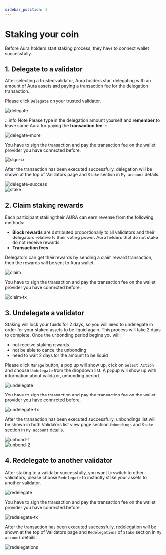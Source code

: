 ```yaml
---
sidebar_position: 2
---
```


# Staking your coin

Before Aura holders start staking process, they have to connect wallet successfully.

## 1. Delegate to a validator

After selecting a trusted validator, Aura holders start delegating with an amount of Aura assets and paying a transaction fee for the delegation transaction.

Please click `Delegate` on your trusted validator.

<div id="img-wrapper">
    <img src="/img/aurascan/Getting_Started_Staking_your_coin_delegate.png" alt="delegate"/>
</div>

:::info Note
Please type in the delegation amount yourself and **remember** to leave some Aura for paying the **transaction fee**.
:::

<div id="img-wrapper">
    <img src="/img/aurascan/Delegate_more.png" alt="delegate-more"/>
</div>


You have to sign the transaction and pay the transaction fee on the wallet provider you have connected before.

<div id="img-wrapper">
    <img src="/img/aurascan/sign_txn.png" alt="sign-tx"/>
</div>

After the transaction has been executed successfully, delegation will be shown at the top of Validators page and `Stake` section in `My account` details.

<div id="img-wrapper">
    <img src="/img/aurascan/Getting_Started_Staking_your_coin_delegate_successfully.png" alt="delegate-success"/>
</div>

<div id="img-wrapper">
    <img src="/img/aurascan/Getting_Started_Manage_your_Account_Stake.png" alt="stake"/>
</div>


## 2. Claim staking rewards

Each participant staking their AURA can earn revenue from the following methods:
- **Block rewards** are distributed proportionally to all validators and their delegators relative to their voting power. Aura holders that do not stake do not receive rewards.
- **Transaction fees**

Delegators can get their rewards by sending a claim reward transaction, then the rewards will be sent to Aura wallet.

<div id="img-wrapper">
    <img src="/img/aurascan/Getting_Started_Staking_your_coin_Claim_Reward.png" alt="claim"/>
</div>

You have to sign the transaction and pay the transaction fee on the wallet provider you have connected before.

<div id="img-wrapper">
    <img src="/img/aurascan/sign_txn_claim_reward.png" alt="claim-tx"/>
</div>


## 3. Undelegate a validator

Staking will lock your funds for 2 days, so you will need to undelegate in order for your staked assets to be liquid again. This process will take 2 days to complete. Once the unbonding period begins you will:
- not receive staking rewards
- not be able to cancel the unbonding
- need to wait 2 days for the amount to be liquid

Please click `Manage` button, a pop up will show up, click on `Select Action` and choose `Undelegate` from the dropdown list.
A popup will show up with information about validator, unbonding period.

<div id="img-wrapper">
    <img src="/img/aurascan/Getting_Started_Staking_your_coin_Undelegate.png" alt="undelegate"/>
</div>

You have to sign the transaction and pay the transaction fee on the wallet provider you have connected before.

<div id="img-wrapper">
    <img src="/img/aurascan/sign_txn.png" alt="undelegate-tx"/>
</div>

After the transaction has been executed successfully, unbondings list will be shown in both Validators list view page sectiion `Unbondings` and `Stake` section in `My account` details.

<div id="img-wrapper">
    <img src="/img/aurascan/Getting_Started_Staking_your_coin_unbonding_1.png" alt="unbond-1"/>
</div>
<div id="img-wrapper">
    <img src="/img/aurascan/Getting_Started_Staking_your_coin_unbonding_2.png" alt="unbond-2"/>
</div>



## 4. Redelegate to another validator

After staking to a validator successfully, you want to switch to other validators, please choose `Redelegate` to instantly stake your assets to another validator.

<div id="img-wrapper">
    <img src="/img/aurascan/Getting_Started_Staking_your_coin_Redelegate.png" alt="redelegate"/>
</div>

You have to sign the transaction and pay the transaction fee on the wallet provider you have connected before.

<div id="img-wrapper">
    <img src="/img/aurascan/sign_txn_redelegate.png" alt="redelegate-tx"/>
</div>

After the transaction has been executed successfully, redelegation will be shown at the top of Validators page and `Redelegations` of `Stake` section in `My account` details.

<div id="img-wrapper">
    <img src="/img/aurascan/Getting_Started_Staking_your_coin_Redelegate_1.png" alt="redelegations"/>
</div>
